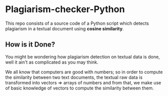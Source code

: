 # Plagiarism-checker-Python

This repo consists of a source code of a Python script which detects plagiarism in a textual document using **cosine similarity**.



## How is it Done?

You might be wondering how plagiarism detection on textual data is done, well it ain't as complicated as you may think.

We all know that computers are good with numbers; so in order to compute the similarity between two text documents, the textual raw data is transformed into vectors => arrays of numbers and from that, we make use of basic knowledge of vectors to compute the similarity between them.
